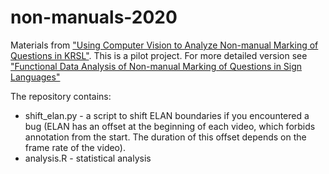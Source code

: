 # non-manuals-2020
Materials from ["Using Computer Vision to Analyze Non-manual Marking of Questions in KRSL"](https://aclanthology.org/2021.mtsummit-at4ssl.6/).
This is a pilot project. For more detailed version see ["Functional Data Analysis of Non-manual Marking of Questions in Sign Languages"](https://github.com/kuzanna2016/non-manuals-2021)

The repository contains:
*  shift_elan.py - a script to shift ELAN boundaries if you encountered a bug (ELAN has an offset at the beginning of each video, which forbids annotation from the start. The duration of this offset depends on the frame rate of the video). 
*  analysis.R - statistical analysis

